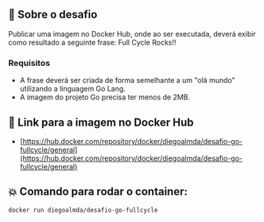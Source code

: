 ## :bookmark: Sobre o desafio

Publicar uma imagem no Docker Hub, onde ao ser executada, deverá exibir como resultado a seguinte frase: Full Cycle Rocks!!

### Requisitos 

- A frase deverá ser criada de forma semelhante a um "olá mundo" utilizando a linguagem Go Lang.
- A imagem do projeto Go precisa ter menos de 2MB.

## :rocket: Link para a imagem no Docker Hub

-  [https://hub.docker.com/repository/docker/diegoalmda/desafio-go-fullcycle/general](https://hub.docker.com/repository/docker/diegoalmda/desafio-go-fullcycle/general)

## :boom:  Comando para rodar o container:

```bash
docker run diegoalmda/desafio-go-fullcycle
```